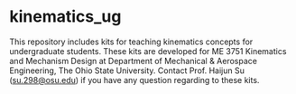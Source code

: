 # kinematics_ug
This repository includes kits for teaching kinematics concepts for undergraduate students. These kits are developed for ME 3751 Kinematics and Mechanism Design at Department of Mechanical &amp; Aerospace Engineering, The Ohio State University. Contact Prof. Haijun Su (su.298@osu.edu) if you have any question regarding to these kits.
